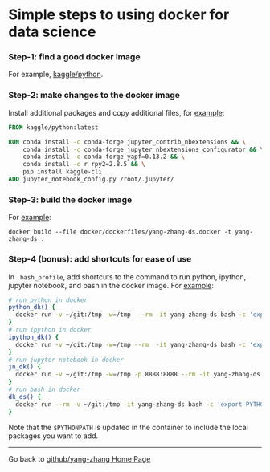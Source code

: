 # Simple steps to using docker for data science

### Step-1: find a good docker image
For example, [kaggle/python](https://github.com/Kaggle/docker-python).

### Step-2: make changes to the docker image
Install additional packages and copy additional files, for [example](https://github.com/yang-zhang/ds-env/blob/master/docker/dockerfiles/yang-zhang-ds.docker):
```dockerfile
FROM kaggle/python:latest

RUN conda install -c conda-forge jupyter_contrib_nbextensions && \
    conda install -c conda-forge jupyter_nbextensions_configurator && \
    conda install -c conda-forge yapf=0.13.2 && \
    conda install -c r rpy2=2.8.5 && \
    pip install kaggle-cli
ADD jupyter_notebook_config.py /root/.jupyter/
```

### Step-3: build the docker image 
For [example](https://github.com/yang-zhang/ds-env/blob/master/setup_docker.md):
```
docker build --file docker/dockerfiles/yang-zhang-ds.docker -t yang-zhang-ds .
```

### Step-4 (bonus): add shortcuts for ease of use
In `.bash_profile`, add shortcuts to the command to run python, ipython, jupyter notebook, and bash in the docker image. For [example](https://github.com/yang-zhang/ds-env/blob/master/setup_docker.md):
```bash
# run python in docker
python_dk() {
  docker run -v ~/git:/tmp -w=/tmp  --rm -it yang-zhang-ds bash -c 'export PYTHONPATH=$PYTHONPATH:/tmp/ds-utils:/tmp/secrets; python "$@"'
}
# run ipython in docker
ipython_dk() {
  docker run -v ~/git:/tmp -w=/tmp --rm  -it yang-zhang-ds bash -c 'export PYTHONPATH=$PYTHONPATH:/tmp/ds-utils:/tmp/secrets; ipython'
}
# run jupyter notebook in docker
jn_dk() {
  docker run -v ~/git:/tmp -w=/tmp -p 8888:8888 --rm -it yang-zhang-ds bash -c 'export PYTHONPATH=$PYTHONPATH:/tmp/ds-utils:/tmp/secrets; jupyter notebook --no-browser --ip="0.0.0.0" --notebook-dir=/tmp' 
}
# run bash in docker
dk_ds() {
  docker run --rm -v ~/git:/tmp -it yang-zhang-ds bash -c 'export PYTHONPATH=$PYTHONPATH:/tmp/ds-utils:/tmp/secrets; bash'
}
```
Note that the `$PYTHONPATH` is updated in the container to include the local packages you want to add. 

---
Go back to [github/yang-zhang Home Page](https://yang-zhang.github.io/)
